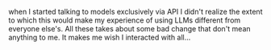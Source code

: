 when I started talking to models exclusively via API I didn't realize the extent to which this would make my experience of using LLMs different from everyone else's. All these takes about some bad change that don't mean anything to me. It makes me wish I interacted with all…

